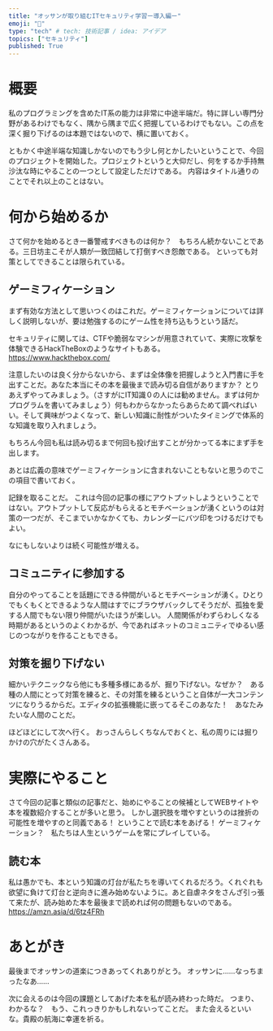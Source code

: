 ```yaml
---
title: "オッサンが取り組むITセキュリティ学習ー導入編ー"
emoji: "🎉"
type: "tech" # tech: 技術記事 / idea: アイデア
topics: ["セキュリティ"]
published: True
---
```

# 概要
私のプログラミングを含めたIT系の能力は非常に中途半端だ。特に詳しい専門分野があるわけでもなく、隅から隅まで広く把握しているわけでもない。この点を深く掘り下げるのは本題ではないので、横に置いておく。

ともかく中途半端な知識しかないのでもう少し何とかしたいということで、今回のプロジェクトを開始した。プロジェクトというと大仰だし、何をするか手持無沙汰な時にやることの一つとして設定しただけである。
内容はタイトル通りのことでそれ以上のことはない。

# 何から始めるか
さて何かを始めるとき一番警戒すべきものは何か？　もちろん続かないことである。三日坊主こそが人類が一致団結して打倒すべき怨敵である。
といっても対策としてできることは限られている。

## ゲーミフィケーション
まず有効な方法として思いつくのはこれだ。ゲーミフィケーションについては詳しく説明しないが、要は勉強するのにゲーム性を持ち込もうという話だ。

セキュリティに関しては、CTFや脆弱なマシンが用意されていて、実際に攻撃を体験できるHackTheBoxのようなサイトもある。
https://www.hackthebox.com/

注意したいのは良く分からないから、まずは全体像を把握しようと入門書に手を出すことだ。あなた本当にその本を最後まで読み切る自信がありますか？
とりあえずやってみましょう。（さすがにIT知識０の人には勧めません。まずは何かプログラムを書いてみましょう）何もわからなかったらあらためて調べればいい。そして興味がつよくなって、新しい知識に耐性がついたタイミングで体系的な知識を取り入れましょう。

もちろん今回も私は読み切るまで何回も投げ出すことが分かってる本にまず手を出します。


あとは広義の意味でゲーミフィケーションに含まれないこともないと思うのでこの項目で書いておく。

記録を取ることだ。
これは今回の記事の様にアウトプットしようということではない。アウトプットして反応がもらえるとモチベーションが湧くというのは対策の一つだが、そこまでいかなかくても、カレンダーにバツ印をつけるだけでもよい。

なにもしないよりは続く可能性が増える。

## コミュニティに参加する
自分のやってることを話題にできる仲間がいるとモチベーションが湧く。ひとりでもくもくとできるような人間はすでにブラウザバックしてそうだが、孤独を愛する人間でもない限り仲間がいたほうが楽しい。
人間関係がわずらわしくなる時期があるというのよくわかるが、今であればネットのコミュニティでゆるい感じのつながりを作ることもできる。

## 対策を掘り下げない
細かいテクニックなら他にも多種多様にあるが、掘り下げない。なぜか？　ある種の人間にとって対策を練ると、その対策を練るということ自体が一大コンテンツになりうるからだ。エディタの拡張機能に嵌ってるそこのあなた！　あなたみたいな人間のことだ。

ほどほどにして次へ行く。
おっさんらしくちなんでおくと、私の周りには掘りかけの穴がたくさんある。

# 実際にやること
さて今回の記事と類似の記事だと、始めにやることの候補としてWEBサイトや本を複数紹介することが多いと思う。
しかし選択肢を増やすというのは挫折の可能性を増やすのと同義である！
ということで読む本をあげる！
ゲーミフィケーション？　私たちは人生というゲームを常にプレイしている。

## 読む本
私は愚かでも、本という知識の灯台が私たちを導いてくれるだろう。くれぐれも欲望に負けて灯台と逆向きに進み始めないように。あと自虐ネタをさんざ引っ張て来たが、読み始めた本を最後まで読めれば何の問題もないのである。
https://amzn.asia/d/6tz4FRh

# あとがき
最後までオッサンの道楽につきあってくれありがとう。
オッサンに……なっちまったなあ……

次に会えるのは今回の課題としてあげた本を私が読み終わった時だ。
つまり、わかるな？　もう、これっきりかもしれないってことだ。
また会えるといいな。貴殿の航海に幸運を祈る。